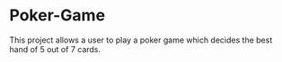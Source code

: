 # Poker-Game

This project allows a user to play a poker game which decides the best hand of 5 out of 7 cards. 
